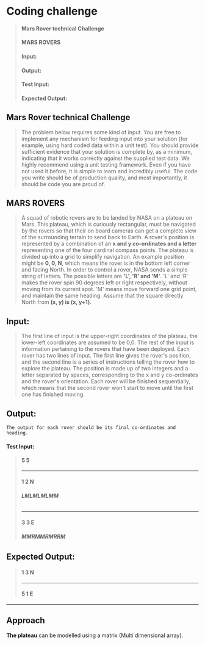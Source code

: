 # Coding challenge

> #### Mars Rover technical Challenge
>#### MARS ROVERS
>#### Input:
>#### Output:
>#### Test Input:
>#### Expected Output:

## Mars Rover technical Challenge

> The problem below requires some kind of input. You are free to implement any mechanism for feeding input into your solution (for example, using hard coded data within a unit test). You should provide sufficient evidence that your solution is complete by, as a minimum, indicating that it works correctly against the supplied test data. We highly recommend using a unit testing framework. Even if you have not used it before, it is simple to learn and incredibly useful. The code you write should be of production quality, and most importantly, it should be code you are proud of.
>

## MARS ROVERS

> A squad of robotic rovers are to be landed by NASA on a plateau on Mars. This plateau, which is curiously rectangular, must be navigated by the rovers so that their on board cameras can get a complete view of the surrounding terrain to send back to Earth. A rover's position is represented by a combination of an **x and y co-ordinates and a letter** representing one of the four cardinal compass points. The plateau is divided up into a grid to simplify navigation. An example position might be __0, 0, N__, which means the rover is in the bottom left corner and facing North. In order to control a rover, NASA sends a simple string of letters. The possible letters are __'L', 'R' and 'M'__. 'L' and 'R' makes the rover spin 90 degrees left or right respectively, without moving from its current spot.
'M' means move forward one grid point, and maintain the same heading. Assume that the square directly North from **(x, y) is (x, y+1)**.

## Input:

> The first line of input is the upper-right coordinates of the plateau, the lower-left coordinates are assumed to be 0,0. The rest of the input is information pertaining to the rovers that have been deployed. Each rover has two lines of input. The first line gives the rover's position, and the second line is a series of instructions telling the rover how to explore the plateau. The position is made up of two integers and a letter separated by spaces, corresponding to the x and y co-ordinates and the rover's orientation. Each rover will be finished sequentially, which means that the second rover won't start to move until the first one has finished moving.

## Output:

`The output for each rover should be its final co-ordinates and heading.`

#### Test Input:

> #### **5 5**
> ___
>#### **1 2 N**
>###### **LMLMLMLMM**
>___
>#### **3 3 E**
>###### **MMRMMRMRRM**

## Expected Output:

> #### 1 3 N
> ___
>#### 5 1 E

___

## Approach

**The plateau** can be modelled using a matrix (Multi dimensional array).
